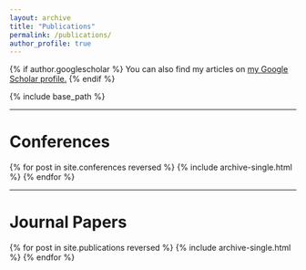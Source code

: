 ```yaml
---
layout: archive
title: "Publications"
permalink: /publications/
author_profile: true
---
```


{% if author.googlescholar %}
  You can also find my articles on <u><a href="{{author.googlescholar}}">my Google Scholar profile</a>.</u>
{% endif %}

{% include base_path %}

---
# Conferences

{% for post in site.conferences reversed %}
  {% include archive-single.html %}
{% endfor %}

---
# Journal Papers

{% for post in site.publications reversed %}
  {% include archive-single.html %}
{% endfor %}

